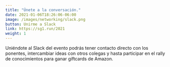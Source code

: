 ```yaml
---
title: "Únete a la conversación."
date: 2021-01-06T18:26:06-06:00
image: /images/networking/slack.png
button: Unirme a Slack
link: https://sg1.run/2021
weight: 1
---
```


Uniéndote al Slack del evento podrás tener contacto directo con los ponentes, intercambiar ideas con otros colegas y hasta participar en el rally de conocimientos para ganar giftcards de Amazon.